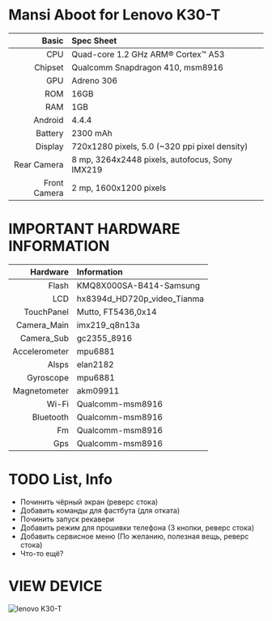 Mansi Aboot for Lenovo K30-T
==================================================
Basic   | Spec Sheet
-------:|:----------
CPU     | Quad-core 1.2 GHz ARM® Cortex™ A53
Chipset | Qualcomm Snapdragon 410, msm8916
GPU     | Adreno 306
ROM     | 16GB 
RAM     | 1GB
Android | 4.4.4
Battery | 2300 mAh
Display | 720x1280 pixels, 5.0 (~320 ppi pixel density)
Rear Camera  | 8 mp, 3264x2448 pixels, autofocus, Sony IMX219
Front Camera | 2 mp, 1600x1200 pixels

IMPORTANT HARDWARE INFORMATION
==================================================
|Hardware | Information |
--------:|:--------------
Flash    | KMQ8X000SA-B414-Samsung
LCD      | hx8394d_HD720p_video_Tianma
TouchPanel | Mutto, FT5436,0x14
Camera_Main | imx219_q8n13a
Camera_Sub | gc2355_8916
Accelerometer | mpu6881
Alsps    | elan2182
Gyroscope| mpu6881
Magnetometer| akm09911
Wi-Fi     | Qualcomm-msm8916
Bluetooth | Qualcomm-msm8916
Fm       | Qualcomm-msm8916
Gps      | Qualcomm-msm8916

TODO List, Info
==================================================
- Починить чёрный экран (реверс стока)
- Добавить команды для фастбута (для отката)
- Починить запуск рекавери
- Добавить режим для прошивки телефона (3 кнопки, реверс стока)
- Добавить сервисное меню (По желанию, полезная вещь, реверс стока)
- Что-то ещё?

VIEW DEVICE
==================================================
![lenovo K30-T](http://img6a.flixcart.com/image/mobile/r/z/z/lenovo-a6000-plus-a6000-plus-400x400-imae6jegmgumrzzs.jpeg)
